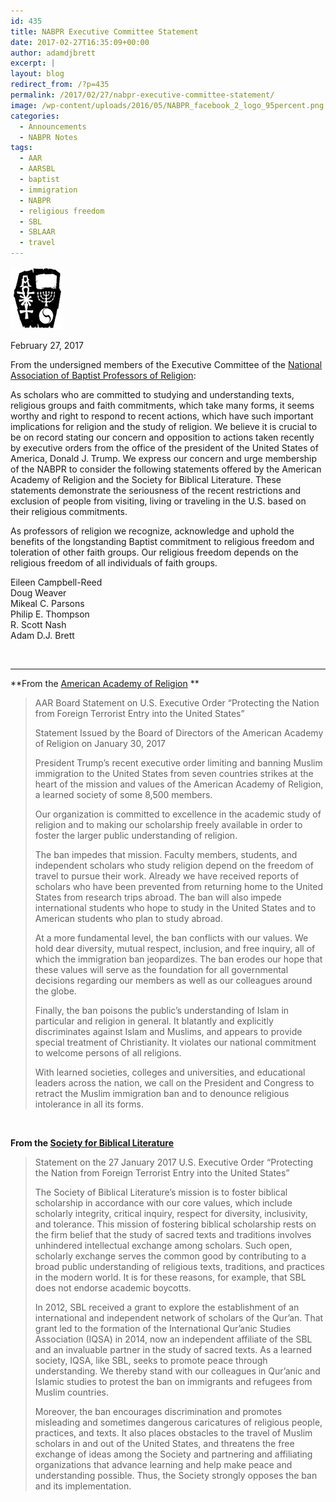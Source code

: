 ```yaml
---
id: 435
title: NABPR Executive Committee Statement
date: 2017-02-27T16:35:09+00:00
author: adamdjbrett
excerpt: |
layout: blog
redirect_from: /?p=435
permalink: /2017/02/27/nabpr-executive-committee-statement/
image: /wp-content/uploads/2016/05/NABPR_facebook_2_logo_95percent.png
categories:
  - Announcements
  - NABPR Notes
tags:
  - AAR
  - AARSBL
  - baptist
  - immigration
  - NABPR
  - religious freedom
  - SBL
  - SBLAAR
  - travel
---
```

[<img class="size-full wp-image-225 alignleft" src="/wp-content/uploads/2016/08/customLogo.jpg" alt="National Association of Baptist Professors of Religion (NABPR) Logo" width="85" height="100" />](/wp-content/uploads/2016/08/customLogo.jpg)

<span data-term="goog_1002334373">February 27, 2017</span>

From the undersigned members of the Executive Committee of the <a href="http://nabpr.org/" data-saferedirecturl="https://www.google.com/url?hl=en&q=http://nabpr.org/&source=gmail&ust=1488317056282000&usg=AFQjCNGnIzfnNC48EK6Eic_Wy1-fqY7QmQ">National Association of Baptist Professors of Religion</a>:

As scholars who are committed to studying and understanding texts, religious groups and faith commitments, which take many forms, it seems worthy and right to respond to recent actions, which have such important implications for religion and the study of religion. We believe it is crucial to be on record stating our concern and opposition to actions taken recently by executive orders from the office of the president of the United States of America, Donald J. Trump. We express our concern and urge membership of the NABPR to consider the following statements offered by the American Academy of Religion and the Society for Biblical Literature. These statements demonstrate the seriousness of the recent restrictions and exclusion of people from visiting, living or traveling in the U.S. based on their religious commitments.

As professors of religion we recognize, acknowledge and uphold the benefits of the longstanding Baptist commitment to religious freedom and toleration of other faith groups. Our religious freedom depends on the religious freedom of all individuals of faith groups.

Eileen Campbell-Reed  
Doug Weaver  
Mikeal C. Parsons  
Philip E. Thompson  
R. Scott Nash  
Adam D.J. Brett

&nbsp;

* * *

**From the <a href="https://www.aarweb.org/about/board-statement-on-us-executive-order-%E2%80%9Cprotecting-the-nation-from-foreign-terrorist-entry-into" data-saferedirecturl="https://www.google.com/url?hl=en&q=https://www.aarweb.org/about/board-statement-on-us-executive-order-%25E2%2580%259Cprotecting-the-nation-from-foreign-terrorist-entry-into&source=gmail&ust=1488317056282000&usg=AFQjCNFPUClrCzh20YGN4gSlceiXBKDPzg">American Academy of Religion</a> **

> AAR Board Statement on U.S. Executive Order “Protecting the Nation from Foreign Terrorist Entry into the United States&#8221;
>
> Statement Issued by the Board of Directors of the American Academy of Religion on January 30, 2017
>
> President Trump’s recent executive order limiting and banning Muslim immigration to the United States from seven countries strikes at the heart of the mission and values of the American Academy of Religion, a learned society of some 8,500 members.
>
> Our organization is committed to excellence in the academic study of religion and to making our scholarship freely available in order to foster the larger public understanding of religion.
>
> The ban impedes that mission. Faculty members, students, and independent scholars who study religion depend on the freedom of travel to pursue their work. Already we have received reports of scholars who have been prevented from returning home to the United States from research trips abroad. The ban will also impede international students who hope to study in the United States and to American students who plan to study abroad.
>
> At a more fundamental level, the ban conflicts with our values. We hold dear diversity, mutual respect, inclusion, and free inquiry, all of which the immigration ban jeopardizes. The ban erodes our hope that these values will serve as the foundation for all governmental decisions regarding our members as well as our colleagues around the globe.
>
> Finally, the ban poisons the public’s understanding of Islam in particular and religion in general. It blatantly and explicitly discriminates against Islam and Muslims, and appears to provide special treatment of Christianity. It violates our national commitment to welcome persons of all religions.
>
> With learned societies, colleges and universities, and educational leaders across the nation, we call on the President and Congress to retract the Muslim immigration ban and to denounce religious intolerance in all its forms.

&nbsp;

**From the <a href="https://www.sbl-site.org/assets/pdfs/Statement_on_EO_Ban.pdf" data-saferedirecturl="https://www.google.com/url?hl=en&q=https://www.sbl-site.org/assets/pdfs/Statement_on_EO_Ban.pdf&source=gmail&ust=1488317056282000&usg=AFQjCNEUIt4MTJzVj34qdkmXkOrE8d1NfA">Society for Biblical Literature</a>**

> Statement on the 27 January 2017 U.S. Executive Order “Protecting the Nation from Foreign Terrorist Entry into the United States”
>
> The Society of Biblical Literature’s mission is to foster biblical scholarship in accordance with our core values, which include scholarly integrity, critical inquiry, respect for diversity, inclusivity, and tolerance. This mission of fostering biblical scholarship rests on the firm belief that the study of sacred texts and traditions involves unhindered intellectual exchange among scholars. Such open, scholarly exchange serves the common good by contributing to a broad public understanding of religious texts, traditions, and practices in the modern world. It is for these reasons, for example, that SBL does not endorse academic boycotts.
>
> In 2012, SBL received a grant to explore the establishment of an international and independent network of scholars of the Qur’an. That grant led to the formation of the International Qur’anic Studies Association (IQSA) in 2014, now an independent affiliate of the SBL and an invaluable partner in the study of sacred texts. As a learned society, IQSA, like SBL, seeks to promote peace through understanding. We thereby stand with our colleagues in Qur’anic and Islamic studies to protest the ban on immigrants and refugees from Muslim countries.
>
> Moreover, the ban encourages discrimination and promotes misleading and sometimes dangerous caricatures of religious people, practices, and texts. It also places obstacles to the travel of Muslim scholars in and out of the United States, and threatens the free exchange of ideas among the Society and partnering and affiliating organizations that advance learning and help make peace and understanding possible. Thus, the Society strongly opposes the ban and its implementation.
